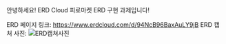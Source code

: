 안녕하세요!
ERD Cloud 피로마켓 ERD 구현 과제입니다!


ERD 페이지 링크: https://www.erdcloud.com/d/94NcB96BaxAuLY9jB
ERD 캡처 사진: ![ERD캡쳐사진](/Park-Jueun/SellingCommunity_ERD/ERD%20스크린샷.png)




